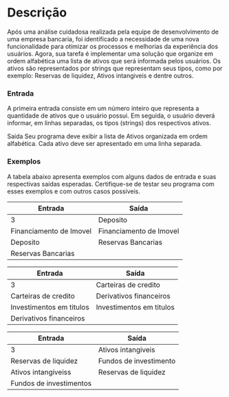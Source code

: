 # Descrição
Após uma análise cuidadosa realizada pela equipe de desenvolvimento de uma empresa bancaria, foi identificado a necessidade de uma nova funcionalidade para otimizar os processos e melhorias da experiência dos usuários. Agora, sua tarefa é implementar uma solução que organize em ordem alfabética uma lista de ativos que será informada pelos usuários. Os ativos são representados por strings que representam seus tipos, como por exemplo: Reservas de liquidez, Ativos intangiveis e dentre outros.

### Entrada
A primeira entrada consiste em um número inteiro que representa a  quantidade de ativos que o usuário possui. Em seguida, o usuário deverá  informar, em linhas separadas, os tipos (strings) dos respectivos ativos.

Saída
Seu programa deve exibir a lista de Ativos organizada em ordem alfabética. Cada ativo deve ser apresentado em uma linha separada.

### Exemplos
A tabela abaixo apresenta exemplos com alguns dados de entrada e suas respectivas saídas esperadas. Certifique-se de testar seu programa com esses exemplos e com outros casos possíveis.


|Entrada                  |	Saída                           |
| ------------------------| --------------------------------|
| 3                       | Deposito
| Financiamento de Imovel | Financiamento de Imovel
| Deposito                | Reservas Bancarias
| Reservas Bancarias      |
 	
|Entrada                  |	Saída                           |
| ------------------------| --------------------------------|
| 3                       | Carteiras de credito
| Carteiras de credito    | Derivativos financeiros
| Investimentos em titulos| Investimentos em titulos
| Derivativos financeiros |

|Entrada                  |	Saída                           |
| ------------------------| --------------------------------|
| 3                       | Ativos intangiveis
| Reservas de liquidez    | Fundos de investimento
| Ativos intangiveiss     | Reservas de liquidez
| Fundos de investimentos |